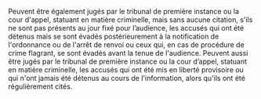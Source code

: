 Peuvent être également jugés par le tribunal de première instance ou la cour d'appel, statuant en matière criminelle, mais sans aucune citation, s'ils ne sont pas présents au jour fixé pour l’audience, les accusés qui ont été détenus mais se sont évadés postérieurement à la notification de l'ordonnance ou de l'arrêt de renvoi ou ceux qui, en cas de procédure de crime flagrant, se sont évadés avant la tenue de l'audience.
Peuvent aussi être jugés par le tribunal de première instance ou la cour d’appel, statuant en matière criminelle, les accusés qui ont été mis en liberté provisoire ou qui n'ont jamais été détenus au cours de l'information, alors qu'ils ont été régulièrement cités.